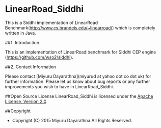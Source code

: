 LinearRoad_Siddhi
==========
This is a Siddhi implementation of LinearRoad Benchmark(http://www.cs.brandeis.edu/~linearroad/) which is completely written in Java.

##1. Introduction

This is an implementation of LinearRoad benchmark for Siddhi CEP engine (https://github.com/wso2/siddhi).

##2. Contact Information

Please contact [Miyuru Dayarathna](miyurud at yahoo dot co dot uk) for further information. Please let us know about bug reports or any further improvements you wish to have in LinearRoad_Siddhi.

##Open Source License
LinearRoad_Siddhi is licensed under the [Apache License, Version 2.0](http://www.apache.org/licenses/LICENSE-2.0).

##Copyright
* Copyright (C) 2015 Miyuru Dayarathna All Rights Reserved.
